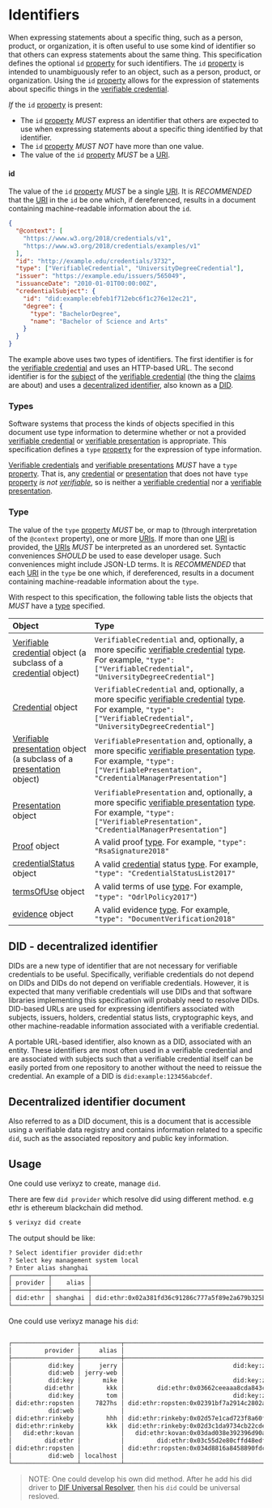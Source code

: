 # Identifiers
When expressing statements about a specific thing, such as a person, product, or organization, it is often useful to use some kind of identifier so that others can express statements about the same thing. This specification defines the optional `id` [property](https://www.w3.org/TR/vc-data-model/#dfn-property) for such identifiers. The `id` [property](https://www.w3.org/TR/vc-data-model/#dfn-property) is intended to unambiguously refer to an object, such as a person, product, or organization. Using the `id` [property](https://www.w3.org/TR/vc-data-model/#dfn-property) allows for the expression of statements about specific things in the [verifiable credential](https://www.w3.org/TR/vc-data-model/#dfn-verifiable-credentials).

*If* the `id` [property](https://www.w3.org/TR/vc-data-model/#dfn-property) is present:

- The `id` [property](https://www.w3.org/TR/vc-data-model/#dfn-property) *MUST* express an identifier that others are expected to use when expressing statements about a specific thing identified by that identifier.
- The `id` [property](https://www.w3.org/TR/vc-data-model/#dfn-property) *MUST NOT* have more than one value.
- The value of the `id` [property](https://www.w3.org/TR/vc-data-model/#dfn-property) *MUST* be a [URI](https://www.w3.org/TR/vc-data-model/#dfn-uri).

#### id

The value of the `id` [property](https://www.w3.org/TR/vc-data-model/#dfn-property) *MUST* be a single [URI](https://www.w3.org/TR/vc-data-model/#dfn-uri). It is *RECOMMENDED* that the [URI](https://www.w3.org/TR/vc-data-model/#dfn-uri) in the `id` be one which, if dereferenced, results in a document containing machine-readable information about the `id`.

```json
{
  "@context": [
    "https://www.w3.org/2018/credentials/v1",
    "https://www.w3.org/2018/credentials/examples/v1"
  ],
  "id": "http://example.edu/credentials/3732",
  "type": ["VerifiableCredential", "UniversityDegreeCredential"],
  "issuer": "https://example.edu/issuers/565049",
  "issuanceDate": "2010-01-01T00:00:00Z",
  "credentialSubject": {
    "id": "did:example:ebfeb1f712ebc6f1c276e12ec21",
    "degree": {
      "type": "BachelorDegree",
      "name": "Bachelor of Science and Arts"
    }
  }
}
```

The example above uses two types of identifiers. The first identifier is for the [verifiable credential](https://www.w3.org/TR/vc-data-model/#dfn-verifiable-credentials) and uses an HTTP-based URL. The second identifier is for the [subject](https://www.w3.org/TR/vc-data-model/#dfn-subjects) of the [verifiable credential](https://www.w3.org/TR/vc-data-model/#dfn-verifiable-credentials) (the thing the [claims](https://www.w3.org/TR/vc-data-model/#dfn-claims) are about) and uses a [decentralized identifier](https://www.w3.org/TR/vc-data-model/#dfn-decentralized-identifiers), also known as a [DID](https://www.w3.org/TR/vc-data-model/#dfn-decentralized-identifiers).

### Types

Software systems that process the kinds of objects specified in this document use type information to determine whether or not a provided [verifiable credential](https://www.w3.org/TR/vc-data-model/#dfn-verifiable-credentials) or [verifiable presentation](https://www.w3.org/TR/vc-data-model/#dfn-verifiable-presentations) is appropriate. This specification defines a `type` [property](https://www.w3.org/TR/vc-data-model/#dfn-property) for the expression of type information.

[Verifiable credentials](https://www.w3.org/TR/vc-data-model/#dfn-verifiable-credentials) and [verifiable presentations](https://www.w3.org/TR/vc-data-model/#dfn-verifiable-presentations) *MUST* have a `type` [property](https://www.w3.org/TR/vc-data-model/#dfn-property). That is, any [credential](https://www.w3.org/TR/vc-data-model/#dfn-credential) or [presentation](https://www.w3.org/TR/vc-data-model/#dfn-presentations) that does not have `type` [property](https://www.w3.org/TR/vc-data-model/#dfn-property) *is not [verifiable](https://www.w3.org/TR/vc-data-model/#dfn-verify)*, so is neither a [verifiable credential](https://www.w3.org/TR/vc-data-model/#dfn-verifiable-credentials) nor a [verifiable presentation](https://www.w3.org/TR/vc-data-model/#dfn-verifiable-presentations).

### Type

The value of the `type` [property](https://www.w3.org/TR/vc-data-model/#dfn-property) *MUST* be, or map to (through interpretation of the `@context` property), one or more [URIs](https://www.w3.org/TR/vc-data-model/#dfn-uri). If more than one [URI](https://www.w3.org/TR/vc-data-model/#dfn-uri) is provided, the [URIs](https://www.w3.org/TR/vc-data-model/#dfn-uri) *MUST* be interpreted as an unordered set. Syntactic conveniences *SHOULD* be used to ease developer usage. Such conveniences might include JSON-LD terms. It is *RECOMMENDED* that each [URI](https://www.w3.org/TR/vc-data-model/#dfn-uri) in the `type` be one which, if dereferenced, results in a document containing machine-readable information about the `type`.

With respect to this specification, the following table lists the objects that *MUST* have a [type](https://www.w3.org/TR/vc-data-model/#dfn-type) specified.

| Object                                                       | Type                                                         |
| :----------------------------------------------------------- | :----------------------------------------------------------- |
| [Verifiable credential](https://www.w3.org/TR/vc-data-model/#dfn-verifiable-credentials) object (a subclass of a [credential](https://www.w3.org/TR/vc-data-model/#credentials) object) | `VerifiableCredential` and, optionally, a more specific [verifiable credential](https://www.w3.org/TR/vc-data-model/#dfn-verifiable-credentials) [type](https://www.w3.org/TR/vc-data-model/#dfn-type). For example, `"type": ["VerifiableCredential", "UniversityDegreeCredential"]` |
| [Credential](https://www.w3.org/TR/vc-data-model/#credentials) object | `VerifiableCredential` and, optionally, a more specific [verifiable credential](https://www.w3.org/TR/vc-data-model/#dfn-verifiable-credentials) [type](https://www.w3.org/TR/vc-data-model/#dfn-type). For example, `"type": ["VerifiableCredential", "UniversityDegreeCredential"]` |
| [Verifiable presentation](https://www.w3.org/TR/vc-data-model/#dfn-verifiable-presentations) object (a subclass of a [presentation](https://www.w3.org/TR/vc-data-model/#presentations) object) | `VerifiablePresentation` and, optionally, a more specific [verifiable presentation](https://www.w3.org/TR/vc-data-model/#dfn-verifiable-presentations) [type](https://www.w3.org/TR/vc-data-model/#dfn-type). For example, `"type": ["VerifiablePresentation", "CredentialManagerPresentation"]` |
| [Presentation](https://www.w3.org/TR/vc-data-model/#presentations) object | `VerifiablePresentation` and, optionally, a more specific [verifiable presentation](https://www.w3.org/TR/vc-data-model/#dfn-verifiable-presentations) [type](https://www.w3.org/TR/vc-data-model/#dfn-type). For example, `"type": ["VerifiablePresentation", "CredentialManagerPresentation"]` |
| [Proof](https://www.w3.org/TR/vc-data-model/#proofs-signatures) object | A valid proof [type](https://www.w3.org/TR/vc-data-model/#dfn-type). For example, `"type": "RsaSignature2018"` |
| [credentialStatus](https://www.w3.org/TR/vc-data-model/#status) object | A valid [credential](https://www.w3.org/TR/vc-data-model/#dfn-credential) status [type](https://www.w3.org/TR/vc-data-model/#dfn-type). For example, `"type": "CredentialStatusList2017"` |
| [termsOfUse](https://www.w3.org/TR/vc-data-model/#terms-of-use) object | A valid terms of use [type](https://www.w3.org/TR/vc-data-model/#dfn-type). For example, `"type": "OdrlPolicy2017"`) |
| [evidence](https://www.w3.org/TR/vc-data-model/#evidence) object | A valid evidence [type](https://www.w3.org/TR/vc-data-model/#dfn-type). For example, `"type": "DocumentVerification2018"` |


## DID - decentralized identifier
DIDs are a new type of identifier that are not necessary for verifiable credentials to be useful. Specifically, verifiable credentials do not depend on DIDs and DIDs do not depend on verifiable credentials. However, it is expected that many verifiable credentials will use DIDs and that software libraries implementing this specification will probably need to resolve DIDs. DID-based URLs are used for expressing identifiers associated with subjects, issuers, holders, credential status lists, cryptographic keys, and other machine-readable information associated with a verifiable credential.

A portable URL-based identifier, also known as a DID, associated with an entity. These identifiers are most often used in a verifiable credential and are associated with subjects such that a verifiable credential itself can be easily ported from one repository to another without the need to reissue the credential. An example of a DID is `did:example:123456abcdef`.

## Decentralized identifier document
Also referred to as a DID document, this is a document that is accessible using a verifiable data registry and contains information related to a specific `did`, such as the associated repository and public key information.

## Usage 
One could use verixyz to create, manage `did`. 

There are few `did provider` which resolve did using different method. e.g ethr is ethereum blackchain did method.

```bash
$ verixyz did create
```

The output should be like:

```bash
? Select identifier provider did:ethr
? Select key management system local
? Enter alias shanghai
┌──────────┬──────────┬───────────────────────────────────────────────────────────────────────────────┐
│ provider │    alias │                                                                           did │
├──────────┼──────────┼───────────────────────────────────────────────────────────────────────────────┤
│ did:ethr │ shanghai │ did:ethr:0x02a381fd36c91286c777a5f89e2a679b325bb25e5ca6e5e969c2f6bd09668545b2 │
└──────────┴──────────┴───────────────────────────────────────────────────────────────────────────────┘
```

One could use verixyz manage his `did`:

```bash

┌──────────────────┬───────────┬───────────────────────────────────────────────────────────────────────────────────────┐
│         provider │     alias │                                                                                   did │
├──────────────────┼───────────┼───────────────────────────────────────────────────────────────────────────────────────┤
│          did:key │     jerry │                              did:key:z6MkkZKMuPn5c4bfjtxkqmLcvYtC6FaT1aWChAyhPMFSYHwC │
│          did:web │ jerry-web │                                                                     did:web:jerry-web │
│          did:key │      mike │                              did:key:z6MkuCdZpgX6KsNJ5wHiynLtxbjSVUvZbr4VKt46gZspyWb8 │
│         did:ethr │       kkk │         did:ethr:0x03662ceeaaa8cda843c73029ef5bac389523710ccd7ecfc4cc3f29e4c2f5e00daf │
│          did:key │       tom │                              did:key:z6Mkfof29Cr2DVyu5U7J2CVsLMrMYMiML58sREWnXmYo7C8Z │
│ did:ethr:ropsten │    7827hs │ did:ethr:ropsten:0x02391bf7a2914c2802abe1749b0bec579894be385a33dc79d5e64ae381aa3b66c8 │
│          did:web │           │                                                                              did:web: │
│ did:ethr:rinkeby │       hhh │ did:ethr:rinkeby:0x02d57e1cad723f8a60f80b894322e204fdf908cbe13b774daced5d88dc51974a58 │
│ did:ethr:rinkeby │       kkk │ did:ethr:rinkeby:0x02d3c1da9734cb22cdec7123cf6deb9ec04b4386047491ff19675ec7ce69d29624 │
│   did:ethr:kovan │           │   did:ethr:kovan:0x03dad038e392396d90a08689a4dde7f21e11b2c50bd7bb5a0e42b498c194ba9bcd │
│         did:ethr │           │         did:ethr:0x03c55d2e80cffd48edfa2d10f8e97c768d69bc0d780db824473ad6722e31f4021f │
│ did:ethr:ropsten │           │ did:ethr:ropsten:0x034d8816a8458890fdc7fdd2e405a76e71b32fab34f850da463ee38c0473325a96 │
│          did:web │ localhost │                                                                     did:web:localhost │
└──────────────────┴───────────┴───────────────────────────────────────────────────────────────────────────────────────┘
```




> NOTE: One could develop his own did method. After he add his did driver to [DIF Universal Resolver](https://dev.uniresolver.io/), then his `did` could be universal resloved.
 






